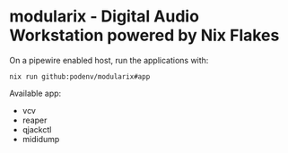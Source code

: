 # modularix - Digital Audio Workstation powered by Nix Flakes

On a pipewire enabled host, run the applications with:

```ShellSession
nix run github:podenv/modularix#app
```

Available app:

- vcv
- reaper
- qjackctl
- mididump
